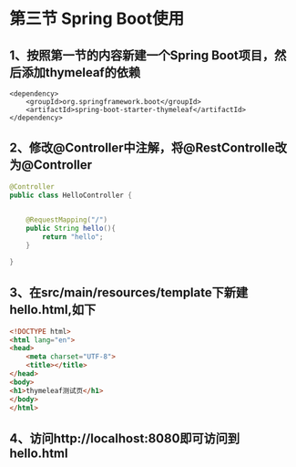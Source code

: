 # 第三节 Spring Boot使用
## 1、按照第一节的内容新建一个Spring Boot项目，然后添加thymeleaf的依赖
```
<dependency>
	<groupId>org.springframework.boot</groupId>
	<artifactId>spring-boot-starter-thymeleaf</artifactId>
</dependency>
```
## 2、修改@Controller中注解，将@RestControlle改为@Controller
```java
@Controller
public class HelloController {

    
    @RequestMapping("/")
    public String hello(){
        return "hello";
    }

}

```

## 3、在src/main/resources/template下新建hello.html,如下
```html
<!DOCTYPE html>
<html lang="en">
<head>
    <meta charset="UTF-8">
    <title></title>
</head>
<body>
<h1>thymeleaf测试页</h1>
</body>
</html>
```

## 4、访问http://localhost:8080即可访问到hello.html



